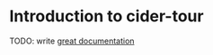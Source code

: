 # Introduction to cider-tour

TODO: write [great documentation](http://jacobian.org/writing/what-to-write/)
